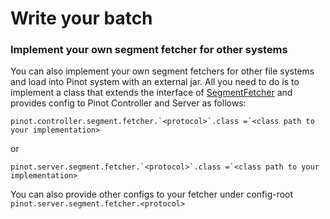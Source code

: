 # Write your batch

### Implement your own segment fetcher for other systems

You can also implement your own segment fetchers for other file systems and load into Pinot system with an external jar. All you need to do is to implement a class that extends the interface of [SegmentFetcher](https://github.com/apache/pinot/blob/master/pinot-common/src/main/java/org/apache/pinot/common/segment/fetcher/SegmentFetcher.java) and provides config to Pinot Controller and Server as follows:

```text
pinot.controller.segment.fetcher.`<protocol>`.class =`<class path to your implementation>
```

or

```text
pinot.server.segment.fetcher.`<protocol>`.class =`<class path to your implementation>
```

You can also provide other configs to your fetcher under config-root `pinot.server.segment.fetcher.<protocol>`

